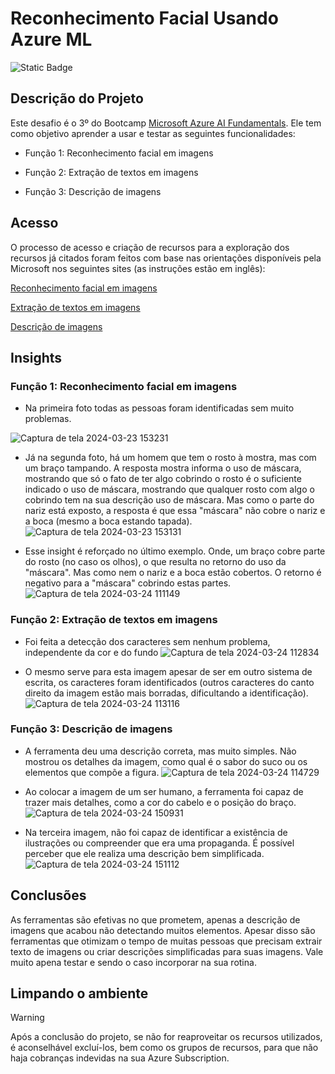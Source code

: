 # Reconhecimento Facial Usando Azure ML

![Static Badge](https://img.shields.io/badge/Status_Projeto:-Concluído_(24/Mar/2024)-green)

## Descrição do Projeto

Este desafio é o 3º do Bootcamp [Microsoft Azure AI Fundamentals](https://web.dio.me/track/microsoft-azure-ai-fundamentals). Ele tem como objetivo aprender a usar e testar as seguintes funcionalidades:

- Função 1: Reconhecimento facial em imagens

- Função 2: Extração de textos em imagens

- Função 3: Descrição de imagens

## Acesso

O processo de acesso e criação de recursos para a exploração dos recursos já citados foram feitos com base nas orientações disponíveis pela Microsoft nos seguintes sites (as instruções estão em inglês):

[Reconhecimento facial em imagens](https://microsoftlearning.github.io/mslearn-ai-fundamentals/Instructions/Labs/04-face.html)

[Extração de textos em imagens](https://microsoftlearning.github.io/mslearn-ai-fundamentals/Instructions/Labs/05-ocr.html)

[Descrição de imagens](https://microsoftlearning.github.io/mslearn-ai-fundamentals/Instructions/Labs/03-image-analysis.html)

## Insights

### Função 1: Reconhecimento facial em imagens

- Na primeira foto todas as pessoas foram identificadas sem muito problemas.

![Captura de tela 2024-03-23 153231](https://github.com/Natythy/Reconhecimento-facial-usando-Azure-ML/assets/88320974/a9d007f2-cd01-43d4-b0cb-70879aa71674)

- Já na segunda foto, há um homem que tem o rosto à mostra, mas com um braço tampando. A resposta mostra informa o uso de máscara, mostrando que só o fato de ter algo cobrindo o rosto é o suficiente  indicado o uso de máscara, mostrando que qualquer rosto com algo o cobrindo tem na sua descrição uso de máscara. Mas como o parte do nariz está exposto, a resposta é que essa "máscara" não cobre o nariz e a boca (mesmo a boca estando tapada).
![Captura de tela 2024-03-23 153131](https://github.com/Natythy/Reconhecimento-facial-usando-Azure-ML/assets/88320974/28c0955f-5cc0-41af-863f-6df80bbd0dcb)

- Esse insight é reforçado no último exemplo. Onde, um braço cobre parte do rosto (no caso os olhos), o que resulta no retorno do uso da "máscara". Mas como nem o nariz e a boca estão cobertos. O retorno é negativo para a "máscara" cobrindo estas partes.
![Captura de tela 2024-03-24 111149](https://github.com/Natythy/Reconhecimento-facial-usando-Azure-ML/assets/88320974/7c9e71ff-c6a3-46dd-87f2-d1d09cf45f90)

### Função 2: Extração de textos em imagens

- Foi feita a detecção dos caracteres sem nenhum problema, independente da cor e do fundo
![Captura de tela 2024-03-24 112834](https://github.com/Natythy/Reconhecimento-facial-usando-Azure-ML/assets/88320974/1dcb12a0-c854-487b-9424-0ed3c8b6db59)

- O mesmo serve para esta imagem apesar de ser em outro sistema de escrita, os caracteres foram identificados (outros caracteres do canto direito da imagem estão mais borradas, dificultando a identificação).
![Captura de tela 2024-03-24 113116](https://github.com/Natythy/Reconhecimento-facial-usando-Azure-ML/assets/88320974/8691e67a-8b77-43ca-a040-b6950b0dce2a)

### Função 3: Descrição de imagens

- A ferramenta deu uma descrição correta, mas muito simples. Não mostrou os detalhes da imagem, como qual é o sabor do suco ou os elementos que compõe a figura.
![Captura de tela 2024-03-24 114729](https://github.com/Natythy/Reconhecimento-facial-usando-Azure-ML/assets/88320974/12ad7773-e829-43a6-a53e-6ce4d638ada4)

- Ao colocar a imagem de um ser humano, a ferramenta foi capaz de trazer mais detalhes, como a cor do cabelo e o posição do braço.
![Captura de tela 2024-03-24 150931](https://github.com/Natythy/Reconhecimento-facial-usando-Azure-ML/assets/88320974/f91d3cd0-6ebb-4cc5-b86f-dd3e5e4d8aa2)

- Na terceira imagem, não foi capaz de identificar a existência de ilustrações ou compreender que era uma propaganda. É possível perceber que ele realiza uma descrição bem simplificada.
![Captura de tela 2024-03-24 151112](https://github.com/Natythy/Reconhecimento-facial-usando-Azure-ML/assets/88320974/60ffc011-2531-4485-a5e0-04f195779846)

## Conclusões

As ferramentas são efetivas no que prometem, apenas a descrição de imagens que acabou não detectando muitos elementos. Apesar disso são ferramentas que otimizam o tempo de muitas pessoas que precisam extrair texto de imagens ou criar descrições simplificadas para suas imagens. Vale muito apena testar e sendo o caso incorporar na sua rotina.

## Limpando o ambiente

> [!WARNING]
> Após a conclusão do projeto, se não for reaproveitar os recursos utilizados, é aconselhável excluí-los, bem como os grupos de recursos, para que não haja cobranças indevidas na sua Azure Subscription.
